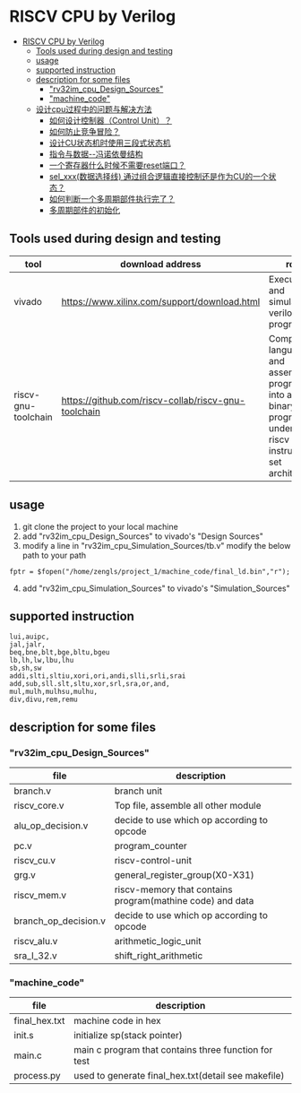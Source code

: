 # RISCV CPU by Verilog
- [RISCV CPU by Verilog](#riscv-cpu-by-verilog)
	- [Tools used during design and testing](#tools-used-during-design-and-testing)
	- [usage](#usage)
	- [supported instruction](#supported-instruction)
	- [description for some files](#description-for-some-files)
		- ["rv32im\_cpu\_Design\_Sources"](#rv32im_cpu_design_sources)
		- ["machine\_code"](#machine_code)
	- [设计cpu过程中的问题与解决方法](#设计cpu过程中的问题与解决方法)
		- [如何设计控制器（Control Unit）？](#如何设计控制器control-unit)
		- [如何防止竞争冒险？](#如何防止竞争冒险)
		- [设计CU状态机时使用三段式状态机](#设计cu状态机时使用三段式状态机)
		- [指令与数据--冯诺依曼结构](#指令与数据--冯诺依曼结构)
		- [一个寄存器什么时候不需要reset端口？](#一个寄存器什么时候不需要reset端口)
		- [sel\_xxx(数据选择线) 通过组合逻辑直接控制还是作为CU的一个状态？](#sel_xxx数据选择线-通过组合逻辑直接控制还是作为cu的一个状态)
		- [如何判断一个多周期部件执行完了？](#如何判断一个多周期部件执行完了)
		- [多周期部件的初始化](#多周期部件的初始化)

## Tools used during design and testing
|tool|download address|role|
|----|-------------|----|     
vivado|https://www.xilinx.com/support/download.html|Execute and simulate verilog programs
riscv-gnu-toolchain |https://github.com/riscv-collab/riscv-gnu-toolchain| Compile C language and assembly program into a binary program under the riscv instruction set architecture

## usage
1. git clone the project to your local machine
2. add "rv32im_cpu_Design_Sources" to vivado's "Design Sources"
3. modify a line in "rv32im_cpu_Simulation_Sources/tb.v"
modify the below path to your path
```
fptr = $fopen("/home/zengls/project_1/machine_code/final_ld.bin","r");
```
4. add "rv32im_cpu_Simulation_Sources" to vivado's "Simulation_Sources"


## supported instruction
```
lui,auipc,
jal,jalr,
beq,bne,blt,bge,bltu,bgeu
lb,lh,lw,lbu,lhu
sb,sh,sw
addi,slti,sltiu,xori,ori,andi,slli,srli,srai
add,sub,sll.slt,sltu,xor,srl,sra,or,and,
mul,mulh,mulhsu,mulhu,
div,divu,rem,remu
```
## description for some files
### "rv32im_cpu_Design_Sources"
|file|description|
|----|-------------|     
branch.v    |     branch unit          
riscv_core.v  |   Top file, assemble all other module
alu_op_decision.v    | decide to use which op according to opcode
pc.v      |   program_counter
riscv_cu.v |    riscv-control-unit
grg.v       |         general_register_group(X0-X31)     
riscv_mem.v   | riscv-memory that contains program(mathine code) and data
branch_op_decision.v  | decide to use which op according to opcode
riscv_alu.v  | arithmetic_logic_unit
sra_I_32.v| shift_right_arithmetic

### "machine_code"
|file|description|
|----|-------------|
final_hex.txt|machine code in hex
init.s |initialize sp(stack pointer)
main.c |main c program that contains three function for test
process.py |used to generate final_hex.txt(detail see makefile)
